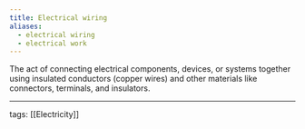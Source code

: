 ```yaml
---
title: Electrical wiring
aliases:
  - electrical wiring
  - electrical work
---
```


The act of connecting electrical components, devices, or systems together using insulated conductors (copper wires) and other materials like connectors, terminals, and insulators.

---

tags: [[Electricity]]